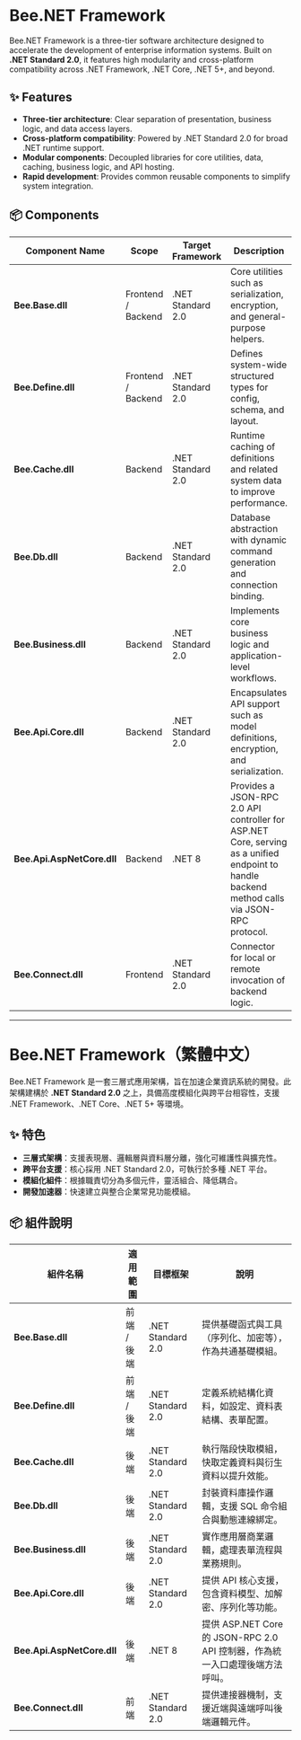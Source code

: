 ﻿
# Bee.NET Framework

Bee.NET Framework is a three-tier software architecture designed to accelerate the development of enterprise information systems. Built on **.NET Standard 2.0**, it features high modularity and cross-platform compatibility across .NET Framework, .NET Core, .NET 5+, and beyond.

## ✨ Features

- **Three-tier architecture**: Clear separation of presentation, business logic, and data access layers.
- **Cross-platform compatibility**: Powered by .NET Standard 2.0 for broad .NET runtime support.
- **Modular components**: Decoupled libraries for core utilities, data, caching, business logic, and API hosting.
- **Rapid development**: Provides common reusable components to simplify system integration.

## 📦 Components

| Component Name              | Scope         | Target Framework       | Description |
|----------------------------|---------------|------------------------|-------------|
| **Bee.Base.dll**           | Frontend / Backend | .NET Standard 2.0  | Core utilities such as serialization, encryption, and general-purpose helpers. |
| **Bee.Define.dll**         | Frontend / Backend | .NET Standard 2.0  | Defines system-wide structured types for config, schema, and layout. |
| **Bee.Cache.dll**          | Backend        | .NET Standard 2.0      | Runtime caching of definitions and related system data to improve performance. |
| **Bee.Db.dll**             | Backend        | .NET Standard 2.0      | Database abstraction with dynamic command generation and connection binding. |
| **Bee.Business.dll**       | Backend        | .NET Standard 2.0      | Implements core business logic and application-level workflows. |
| **Bee.Api.Core.dll**       | Backend        | .NET Standard 2.0      | Encapsulates API support such as model definitions, encryption, and serialization. |
| **Bee.Api.AspNetCore.dll** | Backend       | .NET 8             | Provides a JSON-RPC 2.0 API controller for ASP.NET Core, serving as a unified endpoint to handle backend method calls via JSON-RPC protocol. |
| **Bee.Connect.dll**        | Frontend       | .NET Standard 2.0      | Connector for local or remote invocation of backend logic. |

---

# Bee.NET Framework（繁體中文）

Bee.NET Framework 是一套三層式應用架構，旨在加速企業資訊系統的開發。此架構建構於 **.NET Standard 2.0** 之上，具備高度模組化與跨平台相容性，支援 .NET Framework、.NET Core、.NET 5+ 等環境。

## ✨ 特色

- **三層式架構**：支援表現層、邏輯層與資料層分離，強化可維護性與擴充性。
- **跨平台支援**：核心採用 .NET Standard 2.0，可執行於多種 .NET 平台。
- **模組化組件**：根據職責切分為多個元件，靈活組合、降低耦合。
- **開發加速器**：快速建立與整合企業常見功能模組。

## 📦 組件說明

| 組件名稱                   | 適用範圍       | 目標框架               | 說明 |
|----------------------------|----------------|------------------------|------|
| **Bee.Base.dll**           | 前端 / 後端    | .NET Standard 2.0      | 提供基礎函式與工具（序列化、加密等），作為共通基礎模組。 |
| **Bee.Define.dll**         | 前端 / 後端    | .NET Standard 2.0      | 定義系統結構化資料，如設定、資料表結構、表單配置。 |
| **Bee.Cache.dll**          | 後端           | .NET Standard 2.0      | 執行階段快取模組，快取定義資料與衍生資料以提升效能。 |
| **Bee.Db.dll**             | 後端           | .NET Standard 2.0      | 封裝資料庫操作邏輯，支援 SQL 命令組合與動態連線綁定。 |
| **Bee.Business.dll**       | 後端           | .NET Standard 2.0      | 實作應用層商業邏輯，處理表單流程與業務規則。 |
| **Bee.Api.Core.dll**       | 後端           | .NET Standard 2.0      | 提供 API 核心支援，包含資料模型、加解密、序列化等功能。 |
| **Bee.Api.AspNetCore.dll** | 後端       | .NET 8                 | 提供 ASP.NET Core 的 JSON-RPC 2.0 API 控制器，作為統一入口處理後端方法呼叫。 |
| **Bee.Connect.dll**        | 前端           | .NET Standard 2.0      | 提供連接器機制，支援近端與遠端呼叫後端邏輯元件。 |
